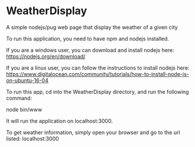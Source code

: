 # WeatherDisplay
A simple nodejs/pug web page that display the weather of a given city

To run this application, you need to have npm and nodejs installed. 

If you are a windows user, you can download and install nodejs here:
https://nodejs.org/en/download/

If you are a linux user, you can follow the instructions to install nodejs here:
https://www.digitalocean.com/community/tutorials/how-to-install-node-js-on-ubuntu-16-04

To run this app, cd into the WeatherDisplay directory, and run the following command:

node bin/www 

It will run the application on localhost:3000.

To get weather information, simply open your browser and go to the url listed:
localhost:3000

